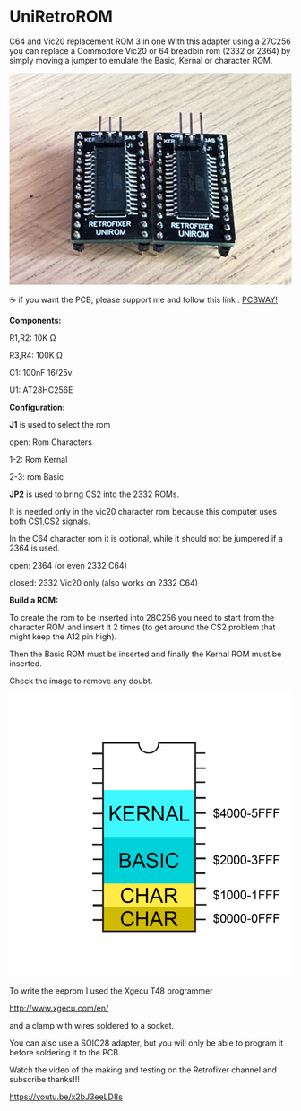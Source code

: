 # UniRetroROM
C64 and Vic20 replacement ROM 3 in one
With this adapter using a 27C256 you can replace a Commodore Vic20 or 64 breadbin rom (2332 or 2364)
by simply moving a jumper to emulate the Basic, Kernal or character ROM.

![alt text](https://github.com/zeus074/uniretrorom/blob/main/IMG/uniromv1.jpg)

:coffee: if you want the PCB, please support me and follow this link : <a href="https://www.pcbway.com/project/shareproject/UniRetroRom_26f4ca96.html" target="_NEW">PCBWAY!</a>

**Components:**

R1,R2: 10K Ω

R3,R4: 100K Ω

C1: 100nF 16/25v

U1: AT28HC256E

**Configuration:**

**J1** is used to select the rom

open: Rom Characters

1-2: Rom Kernal

2-3: rom Basic


**JP2** is used to bring CS2 into the 2332 ROMs.

It is needed only in the vic20 character rom because this computer uses both CS1,CS2 signals.

In the C64 character rom it is optional, while it should not be jumpered if a 2364 is used. 


open: 2364 (or even 2332 C64)

closed: 2332 Vic20 only (also works on 2332 C64)

**Build a ROM:**

To create the rom to be inserted into 28C256 you need to start from the character ROM and insert it 2 times (to get around the CS2 problem that might keep the A12 pin high).

Then the Basic ROM must be inserted and finally the Kernal ROM must be inserted.
 
Check the image to remove any doubt.

![alt text](https://github.com/zeus074/uniretrorom/blob/main/IMG/maprom.png)

To write the eeprom I used the Xgecu T48 programmer 

http://www.xgecu.com/en/ 

and a clamp with wires soldered to a socket.

You can also use a SOIC28 adapter, but you will only be able to program it before soldering it to the PCB.

Watch the video of the making and testing on the Retrofixer channel and subscribe thanks!!!

https://youtu.be/x2bJ3eeLD8s